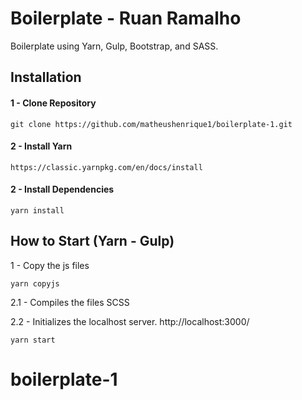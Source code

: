 # Boilerplate - Ruan Ramalho

Boilerplate using Yarn, Gulp, Bootstrap, and SASS.

## Installation

#### 1 - Clone Repository

```
git clone https://github.com/matheushenrique1/boilerplate-1.git
```

#### 2 - Install Yarn

```
https://classic.yarnpkg.com/en/docs/install
```

#### 2 - Install Dependencies

```
yarn install
```

## How to Start (Yarn - Gulp)

1 - Copy the js files

```
yarn copyjs
```

2.1 - Compiles the files SCSS

2.2 - Initializes the localhost server.
http://localhost:3000/

```
yarn start
```

# boilerplate-1
